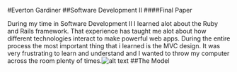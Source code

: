 #Everton Gardiner
##Software Development II
####Final Paper

During my time in Software Development II I learned alot about the Ruby and Rails framework. That experience has taught me alot about how different technologies interact to make powerful web apps. During the entire process the most important thing that i learned is the MVC design. It was very frustrating to learn and understand and I wanted to throw my computer across the room plenty of times.![alt text](https://detouristsdiary.files.wordpress.com/2014/09/frustration-computer.gif "Logo Title Text 1")
 ##The Model
 


